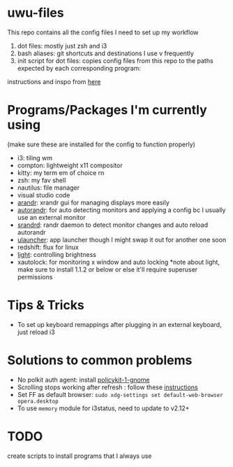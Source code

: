 # uwu-files

This repo contains all the config files I need to set up my workflow
1. dot files: mostly just zsh and i3
2. bash aliases: git shortcuts and destinations I use v frequently
3. init script for dot files: copies config files from this repo to the paths expected by each corresponding program: 

instructions and inspo from [here](https://www.freecodecamp.org/news/dive-into-dotfiles-part-2-6321b4a73608)

# Programs/Packages I'm currently using
(make sure these are installed for the config to function properly)
- i3: tiling wm
- compton: lightweight x11 compositor
- kitty: my term em of choice rn
- zsh: my fav shell
- nautilus: file manager
- visual studio code
- [arandr](https://christian.amsuess.com/tools/arandr/): xrandr gui for managing displays more easily
- [autorandr](https://github.com/wertarbyte/autorandr): for auto detecting monitors and applying a config bc I usually use an external monitor
- [srandrd](https://github.com/jceb/srandrd): randr daemon to detect monitor changes and auto reload autorandr
- [ulauncher](https://ulauncher.io/): app launcher though I might swap it out for another one soon
- redshift: flux for linux
- [light](https://github.com/haikarainen/light): controlling brightness
- xautolock: for monitoring x window and auto locking
*note about light, make sure to install 1.1.2 or below or else it'll require superuser permissions

# Tips & Tricks
- To set up keyboard remappings after plugging in an external keyboard, just reload i3  

# Solutions to common problems
- No polkit auth agent: install [policykit-1-gnome](https://launchpad.net/ubuntu/+source/policykit-1-gnome) 
- Scrolling stops working after refresh : follow these [instructions](https://askubuntu.com/questions/1053720/scrolling-not-working-after-suspend-looking-for-permanent-solution)
- Set FF as default browser: `sudo xdg-settings set default-web-browser opera.desktop`
- To use `memory` module for i3status, need to update to v2.12+

# TODO
create scripts to install programs that I always use 